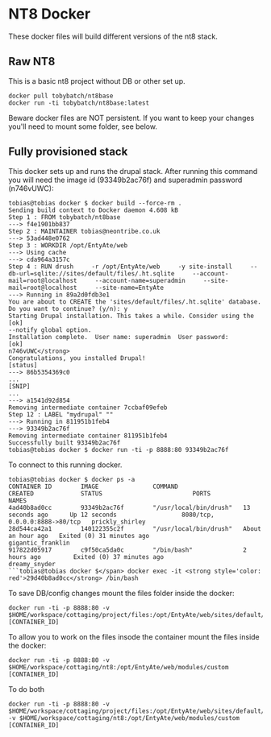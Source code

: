 # NT8 Docker

These docker files will build different versions of the nt8 stack.

## Raw NT8

This is a basic nt8 project without DB or other set up.

    docker pull tobybatch/nt8base
    docker run -ti tobybatch/nt8base:latest

Beware docker files are NOT persistent.  If you want to keep your changes you'll need to mount some folder, see below.

## Fully provisioned stack

This docker sets up and runs the drupal stack.  After running this command you will need the image id (93349b2ac76f) and superadmin password (n746vUWC):

```
tobias@tobias docker $ docker build --force-rm .
Sending build context to Docker daemon 4.608 kB
Step 1 : FROM tobybatch/nt8base
---> f4e1901bb837
Step 2 : MAINTAINER tobias@neontribe.co.uk
---> 53ad448e0762
Step 3 : WORKDIR /opt/EntyAte/web
---> Using cache
---> cda964a3157c
Step 4 : RUN drush     -r /opt/EntyAte/web     -y site-install     --db-url=sqlite://sites/default/files/.ht.sqlite     --account-mail=root@localhost     --account-name=superadmin     --site-mail=root@localhost     --site-name=EntyAte
---> Running in 89a2d0fdb3e1
You are about to CREATE the 'sites/default/files/.ht.sqlite' database. Do you want to continue? (y/n): y
Starting Drupal installation. This takes a while. Consider using the        [ok]
--notify global option.
Installation complete.  User name: superadmin  User password:               [ok]
n746vUWC</strong>
Congratulations, you installed Drupal!                                  [status]
---> 86b5354369c0
...
[SNIP]
...
---> a1541d92d854
Removing intermediate container 7ccbaf09efeb
Step 12 : LABEL "mydrupal" ""
---> Running in 811951b1feb4
---> 93349b2ac76f
Removing intermediate container 811951b1feb4
Successfully built 93349b2ac76f
tobias@tobias docker $ docker run -ti -p 8888:80 93349b2ac76f
```

To connect to this running docker.

```
tobias@tobias docker $ docker ps -a
CONTAINER ID        IMAGE               COMMAND                  CREATED             STATUS                         PORTS                            NAMES
4ad40b8ad0cc        93349b2ac76f        "/usr/local/bin/drush"   13 seconds ago      Up 12 seconds                  8080/tcp, 0.0.0.0:8888->80/tcp   prickly_shirley
28d544ca42a1        140122355c2f        "/usr/local/bin/drush"   About an hour ago   Exited (0) 31 minutes ago                                       gigantic_franklin
917822d05917        c9f50ca5da0c        "/bin/bash"              2 hours ago         Exited (0) 37 minutes ago                                       dreamy_snyder
```tobias@tobias docker $</span> docker exec -it <strong style='color: red'>29d40b8ad0cc</strong> /bin/bash
```

To save DB/config changes mount the files folder inside the docker:

    docker run -ti -p 8888:80 -v $HOME/workspace/cottaging/project/files:/opt/EntyAte/web/sites/default/files [CONTAINER_ID]

To allow you to work on the files insode the container  mount the files inside the docker:

    docker run -ti -p 8888:80 -v $HOME/workspace/cottaging/nt8:/opt/EntyAte/web/modules/custom [CONTAINER_ID]

To do both

    docker run -ti -p 8888:80 -v $HOME/workspace/cottaging/project/files:/opt/EntyAte/web/sites/default/files -v $HOME/workspace/cottaging/nt8:/opt/EntyAte/web/modules/custom [CONTAINER_ID]
